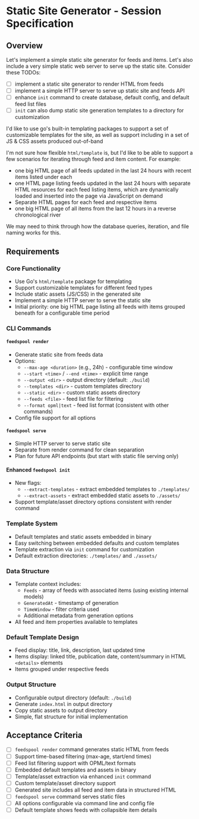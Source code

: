 # Static Site Generator - Session Specification

## Overview

Let's implement a simple static site generator for feeds and items. Let's also include a very simple static web server to serve up the static site. Consider these TODOs:

- [ ] implement a static site generator to render HTML from feeds
- [ ] implement a simple HTTP server to serve up static site and feeds API
- [ ] enhance `init` command to create database, default config, and default feed list files
- [ ] `init` can also dump static site generation templates to a directory for customization

I'd like to use go's built-in templating packages to support a set of customizable templates for the site, as well as support including in a set of JS & CSS assets produced out-of-band

I'm not sure how flexible `html/template` is, but I'd like to be able to support a few scenarios for iterating through feed and item content. For example:

- one big HTML page of all feeds updated in the last 24 hours with recent items listed under each
- one HTML page listing feeds updated in the last 24 hours with separate HTML resources for each feed listing items, which are dynamically loaded and inserted into the page via JavaScript on demand
- Separate HTML pages for each feed and respective items
- one big HTML page of all items from the last 12 hours in a reverse chronological river

We may need to think through how the database queries, iteration, and file naming works for this.

## Requirements

### Core Functionality
- Use Go's `html/template` package for templating
- Support customizable templates for different feed types
- Include static assets (JS/CSS) in the generated site
- Implement a simple HTTP server to serve the static site
- Initial priority: one big HTML page listing all feeds with items grouped beneath for a configurable time period

### CLI Commands

#### `feedspool render`
- Generate static site from feeds data
- Options:
  - `--max-age <duration>` (e.g., 24h) - configurable time window
  - `--start <time>` / `--end <time>` - explicit time range
  - `--output <dir>` - output directory (default: `./build`)
  - `--templates <dir>` - custom templates directory
  - `--static <dir>` - custom static assets directory  
  - `--feeds <file>` - feed list file for filtering
  - `--format opml|text` - feed list format (consistent with other commands)
- Config file support for all options

#### `feedspool serve`
- Simple HTTP server to serve static site
- Separate from render command for clean separation
- Plan for future API endpoints (but start with static file serving only)

#### Enhanced `feedspool init`
- New flags:
  - `--extract-templates` - extract embedded templates to `./templates/`
  - `--extract-assets` - extract embedded static assets to `./assets/`
- Support template/asset directory options consistent with render command

### Template System
- Default templates and static assets embedded in binary
- Easy switching between embedded defaults and custom templates
- Template extraction via `init` command for customization
- Default extraction directories: `./templates/` and `./assets/`

### Data Structure
- Template context includes:
  - `Feeds` - array of feeds with associated items (using existing internal models)
  - `GeneratedAt` - timestamp of generation
  - `TimeWindow` - filter criteria used
  - Additional metadata from generation options
- All feed and item properties available to templates

### Default Template Design
- Feed display: title, link, description, last updated time
- Items display: linked title, publication date, content/summary in HTML `<details>` elements
- Items grouped under respective feeds

### Output Structure
- Configurable output directory (default: `./build`)
- Generate `index.html` in output directory
- Copy static assets to output directory
- Simple, flat structure for initial implementation

## Acceptance Criteria

- [ ] `feedspool render` command generates static HTML from feeds
- [ ] Support time-based filtering (max-age, start/end times)
- [ ] Feed list filtering support with OPML/text formats
- [ ] Embedded default templates and assets in binary
- [ ] Template/asset extraction via enhanced `init` command
- [ ] Custom template/asset directory support
- [ ] Generated site includes all feed and item data in structured HTML
- [ ] `feedspool serve` command serves static files
- [ ] All options configurable via command line and config file
- [ ] Default template shows feeds with collapsible item details
